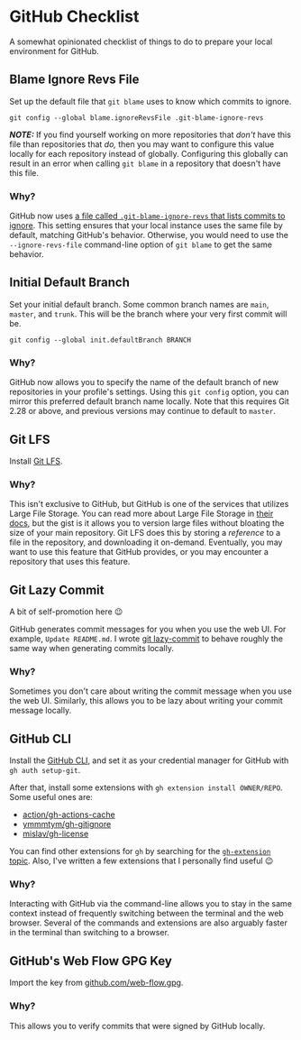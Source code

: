 # GitHub Checklist

A somewhat opinionated checklist of things to do to prepare your local environment for GitHub.

## Blame Ignore Revs File

Set up the default file that `git blame` uses to know which commits to ignore.

```shell
git config --global blame.ignoreRevsFile .git-blame-ignore-revs
```

***NOTE:*** If you find yourself working on more repositories that *don't* have this file than
repositories that *do,* then you may want to configure this value locally for each repository
instead of globally. Configuring this globally can result in an error when calling `git blame`
in a repository that doesn't have this file.

### Why?

GitHub now uses [a file called `.git-blame-ignore-revs` that lists commits to ignore][blame-ignore-docs].
This setting ensures that your local instance uses the same file by default, matching GitHub's behavior.
Otherwise, you would need to use the `--ignore-revs-file` command-line option of `git blame` to get
the same behavior.

## Initial Default Branch

Set your initial default branch. Some common branch names are `main`, `master`, and `trunk`.
This will be the branch where your very first commit will be.

```shell
git config --global init.defaultBranch BRANCH
```

### Why?

GitHub now allows you to specify the name of the default branch of new repositories in your
profile's settings. Using this `git config` option, you can mirror this preferred default
branch name locally. Note that this requires Git 2.28 or above, and previous versions may
continue to default to `master`.

## Git LFS

Install [Git LFS][git-lfs].

### Why?

This isn't exclusive to GitHub, but GitHub is one of the services that utilizes Large File Storage.
You can read more about Large File Storage in [their docs][git-lfs], but the gist is it allows you
to version large files without bloating the size of your main repository. Git LFS does this by
storing a *reference* to a file in the repository, and downloading it on-demand. Eventually, you
may want to use this feature that GitHub provides, or you may encounter a repository that uses this
feature.

## Git Lazy Commit

A bit of self-promotion here :wink:

GitHub generates commit messages for you when you use the web UI. For example, `Update README.md`.
I wrote [git lazy-commit][git-lzc] to behave roughly the same way when generating commits locally.

### Why?

Sometimes you don't care about writing the commit message when you use the web UI. Similarly, this
allows you to be lazy about writing your commit message locally.

## GitHub CLI

Install the [GitHub CLI][gh-cli], and set it as your credential manager for GitHub with `gh auth setup-git`.

After that, install some extensions with `gh extension install OWNER/REPO`. Some useful ones are:

- [action/gh-actions-cache](https://github.com/actions/gh-actions-cache)
- [ymmmtym/gh-gitignore](https://github.com/ymmmtym/gh-gitignore)
- [mislav/gh-license](https://github.com/mislav/gh-license)

You can find other extensions for `gh` by searching for the [`gh-extension` topic][gh-extension-topic].
Also, I've written a few extensions that I personally find useful :wink:

### Why?

Interacting with GitHub via the command-line allows you to stay in the same context instead of frequently
switching between the terminal and the web browser. Several of the commands and extensions are also
arguably faster in the terminal than switching to a browser.

## GitHub's Web Flow GPG Key

Import the key from [github.com/web-flow.gpg][github-web-flow-key].

### Why?

This allows you to verify commits that were signed by GitHub locally.

[blame-ignore-docs]: https://docs.github.com/en/repositories/working-with-files/using-files/viewing-a-file#ignore-commits-in-the-blame-view
[gh-cli]: https://github.com/cli/cli
[gh-extension-topic]: https://github.com/topics/gh-extension
[git-lzc]: https://github.com/spenserblack/git-lazy-commit
[git-lfs]: https://github.com/git-lfs/git-lfs
[github-web-flow-key]: https://github.com/web-flow.gpg
